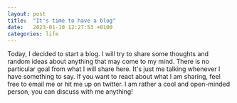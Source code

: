 ```yaml
---
layout: post
title:  "It's time to have a blog"
date:   2023-01-10 12:27:53 +0100
categories: life
---
```

Today, I decided to start a blog. I will try to share some thoughts and random ideas about anything that may come to my mind. There is no particular goal from what I will share here. It's just me talking whenever I have something to say. If you want to react about what I am sharing, feel free to email me or hit me up on twitter. I am rather a cool and open-minded person, you can discuss with me anything!

